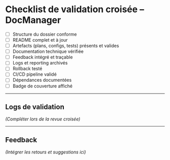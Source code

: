 # Checklist de validation croisée – DocManager

- [ ] Structure du dossier conforme
- [ ] README complet et à jour
- [ ] Artefacts (plans, configs, tests) présents et valides
- [ ] Documentation technique vérifiée
- [ ] Feedback intégré et traçable
- [ ] Logs et reporting archivés
- [ ] Rollback testé
- [ ] CI/CD pipeline validé
- [ ] Dépendances documentées
- [ ] Badge de couverture affiché

---

## Logs de validation

*(Compléter lors de la revue croisée)*

---

## Feedback

*(Intégrer les retours et suggestions ici)*